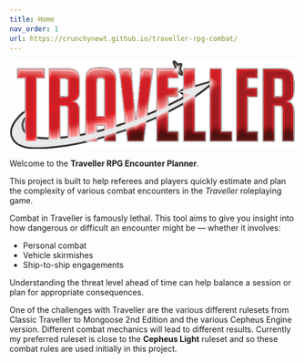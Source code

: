 ```yaml
---
title: Home
nav_order: 1
url: https://crunchynewt.github.io/traveller-rpg-combat/
---
```


![Traveller RPG Logo](assets/traveller_logo.png)

Welcome to the **Traveller RPG Encounter Planner**.

This project is built to help referees and players quickly estimate and plan the complexity of various combat encounters in the _Traveller_ roleplaying game.

Combat in Traveller is famously lethal. This tool aims to give you insight into how dangerous or difficult an encounter might be — whether it involves:

- Personal combat
- Vehicle skirmishes
- Ship-to-ship engagements

Understanding the threat level ahead of time can help balance a session or plan for appropriate consequences.

One of the challenges with Traveller are the various different rulesets from Classic Traveller to Mongoose 2nd Edition and the various Cepheus Engine version. Different combat mechanics will lead to different results. Currently my preferred ruleset is close to the **Cepheus Light** ruleset and so these combat rules are used initially in this project.
